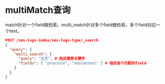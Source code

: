 # multiMatch查询

match针对一个field做检索，multi_match针对多个field做检索，多个field对应一个text。

```json
POST /sms-logs-index/sms-logs-type/_search
{
  "query": {
    "multi_search": {
      "query": "北京", # 指定搜索关键字
      "fields": [ "province", "smsContent" ] # 指定各个匹配的field
    }
  }
}
```